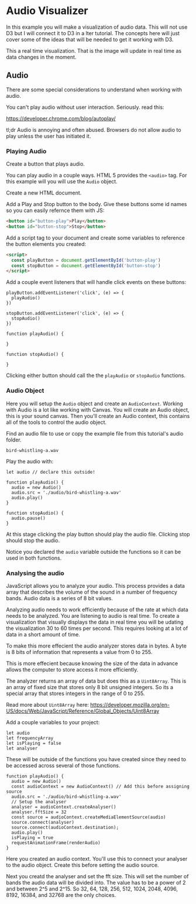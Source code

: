 # Audio Visualizer

In this example you will make a visualization of audio data. This will not use D3 but I will connect it to D3 in a lter tutorial. The concepts here will just cover some of the ideas that will be needed to get it working with D3. 

This a real time visualization. That is the image will update in real time as data changes in the moment. 

## Audio 

There are some special considerations to understand when working with audio. 

You can't play audio without user interaction. Seriously. read this: 

https://developer.chrome.com/blog/autoplay/

tl;dr Audio is annoying and often abused. Browsers do not allow audio to play unless the user has initiated it. 

### Playing Audio

Create a button that plays audio. 

You can play audio in a couple ways. HTML 5 provides the `<audio>` tag. For this example will you will use the `Audio` object. 

Create a new HTML document. 

Add a Play and Stop button to the body. Give these buttons some id names so you can easily refernce them with JS: 

```HTML
<button id="button-play">Play</button>
<button id="button-stop">Stop</button>
```

Add a script tag to your document and create some variables to reference the button elements you created: 

```HTML
<script>
  const playButton = document.getElementById('button-play')
  const stopButton = document.getElementById('button-stop')
</script>
```

Add a couple event listeners that will handle click events on these buttons: 

```JS
playButton.addEventListener('click', (e) => {
  playAudio()
})

stopButton.addEventListener('click', (e) => {
  stopAudio()
})

function playAudio() {

}

function stopAudio() {

}
```

Clicking either button should call the the `playAudio` or `stopAudio` functions. 

### Audio Object 

Here you will setup the `Audio` object and create an `AudioContext`. Working with Audio is a lot like working with Canvas. You will create an Audio object, this is your sound canvas. Then you'll create an Audio context, this contains all of the tools to control the audio object. 

Find an audio file to use or copy the example file from this tutorial's audio folder. 

`bird-whistling-a.wav`

Play the audio with: 

```JS
let audio // declare this outside!

function playAudio() {
  audio = new Audio()
  audio.src = './audio/bird-whistling-a.wav'
  audio.play()
}

function stopAudio() {
  audio.pause()
}
```

At this stage clicking the play button should play the audio file. Clicking stop should stop the audio. 

Notice you declared the `audio` variable outside the functions so it can be used in both functions. 

### Analysing the audio

JavaScript allows you to analyze your audio. This process provides a data array that describes the volume of the sound in a number of frequency bands. Audio data is a series of 8 bit values. 

Analyzing audio needs to work efficiently because of the rate at which data needs to be analyzed. You are listening to audio is real time. To create a visualization that visually displays the data in real time you will be udating the visualization 30 to 60 times per second. This requires looking at a lot of data in a short amount of time. 

To make this more effecient the audio analyzer stores data in bytes. A byte is 8 bits of information that represents a value from 0 to 255. 

This is more effecient because knowing the size of the data in advance allows the computer to store access it more efficiently. 

The analyzer returns an array of data but does this as a `Uint8Array`. This is an array of fixed size that stores only 8 bit unsigned integers. So its a special array that stores integers in the range of 0 to 255. 

Read more about `Uint8Array` here: https://developer.mozilla.org/en-US/docs/Web/JavaScript/Reference/Global_Objects/Uint8Array

Add a couple variables to your project: 

```JS
let audio
let frequencyArray
let isPlaying = false
let analyser
```

These will be outside of the functions you have created since they need to be accessed across several of those functions. 

```JS
function playAudio() {
  audio = new Audio()
  const audioContext = new AudioContext() // Add this before assigning source
  audio.src = './audio/bird-whistling-a.wav'
  // Setup the analyser
  analyser = audioContext.createAnalyser()
  analyser.fftSize = 32
  const source = audioContext.createMediaElementSource(audio)
  source.connect(analyser)
  source.connect(audioContext.destination);
  audio.play()
  isPlaying = true
  requestAnimationFrame(renderAudio)
}
```

Here you created an audio context. You'll use this to connect your analyser to the audio object. Create this before setting the audio source. 

Next you creatd the analyser and set the fft size. This will set the number of bands the audio data will be divided into. The value has to be a power of 2 and between 2^5 and 2^15. So 32, 64, 128, 256, 512, 1024, 2048, 4096, 8192, 16384, and 32768 are the only choices. 





